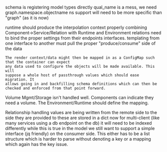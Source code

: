 schema is registering model types directly
qual_name is a mess, we need graph.namespace.objectname
    ns support will need to be more specific than "graph" (as it is now)

runtime should produce the interpolation context
    properly combining Component->Service/Relation with Runtime and Environment
        relations need to bind the proper settings from their endpoints interfaces.
            templating from one interface to another must pull the proper "produce/consume" side of the data

    The render context/data might then be mapped in as a ConfigMap such that the container can expect
    any data used to configure the objects will be made available. This will
    suppose a whole host of passthrough values which should ease migration. It
    allows going in and backfilling schema definitions which can then be
    checked and enforced from that point forward.


Volume Mgmt/Storage isn't handled well. Components can indicate they need a
volume. The Environment/Runtime should define the mapping. 


Relationship handling
    values are being written from the remote side to the side they are provided to
    these are stored in a dict now
    for multi-client (like many services using a db endpoint on the db) it will need to be indexed differently
        while this is true in the model we still want to support a simple interface (jq friendly) on the consumer side. This either has to be a list structure which is harder to parse without denoting a key or a mapping which again has the key issue. 